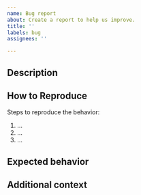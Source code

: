 ```yaml
---
name: Bug report
about: Create a report to help us improve.
title: ''
labels: bug
assignees: ''

---
```


<!-- Before you open an issue, please search on the issue tracker if a similar issue already exists or has been closed before: https://github.com/unfoldedcircle/api-model-rs/issues -->

## Description
<!--- A clear and concise description of what the bug is. -->

## How to Reproduce
Steps to reproduce the behavior:
1. ...
2. ...
3. ...

## Expected behavior
<!--- A clear and concise description of what you expected to happen. -->

## Additional context
<!--- Add any other context about the problem here. Otherwise, you can delete this section. -->
<!--- List your environment (OS, device, version, etc) if you think it's relevant to the issue. -->
<!--- How has this issue affected you? What are you trying to accomplish? -->
<!--- Providing context helps us come up with a solution that is most useful in the real world -->
